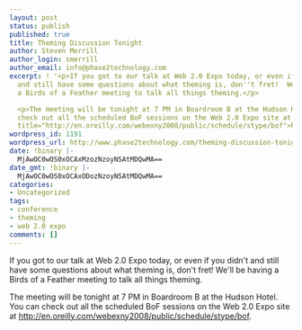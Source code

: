 ```yaml
---
layout: post
status: publish
published: true
title: Theming Discussion Tonight
author: Steven Merrill
author_login: smerrill
author_email: info@phase2technology.com
excerpt: ! '<p>If you got to our talk at Web 2.0 Expo today, or even if you didn''t
  and still have some questions about what theming is, don''t fret!  We''ll be having
  a Birds of a Feather meeting to talk all things theming.</p>

  <p>The meeting will be tonight at 7 PM in Boardroom B at the Hudson Hotel. You can
  check out all the scheduled BoF sessions on the Web 2.0 Expo site at <a href="http://en.oreilly.com/webexny2008/public/schedule/stype/bof"
  title="http://en.oreilly.com/webexny2008/public/schedule/stype/bof">http://en.oreilly.com/webexny2008/public/schedule/stype/bof</a>.</p>'
wordpress_id: 1191
wordpress_url: http://www.phase2technology.com/theming-discussion-tonight/
date: !binary |-
  MjAwOC0wOS0xOCAxMzozNzoyNSAtMDQwMA==
date_gmt: !binary |-
  MjAwOC0wOS0xOCAxODozNzoyNSAtMDQwMA==
categories:
- Uncategorized
tags:
- conference
- theming
- web 2.0 expo
comments: []
---
```

<p>If you got to our talk at Web 2.0 Expo today, or even if you didn't and still have some questions about what theming is, don't fret!  We'll be having a Birds of a Feather meeting to talk all things theming.</p></p>
<p>The meeting will be tonight at 7 PM in Boardroom B at the Hudson Hotel. You can check out all the scheduled BoF sessions on the Web 2.0 Expo site at <a href="http://en.oreilly.com/webexny2008/public/schedule/stype/bof" title="http://en.oreilly.com/webexny2008/public/schedule/stype/bof">http://en.oreilly.com/webexny2008/public/schedule/stype/bof</a>.</p></p>
